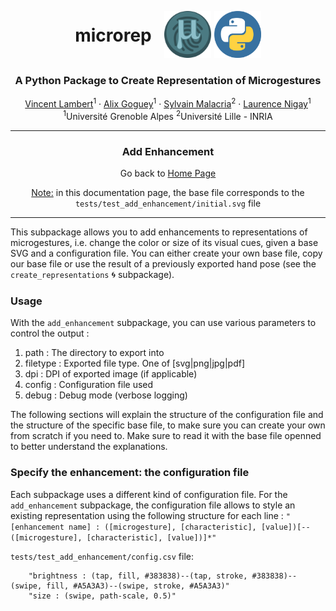 <p align="center">
<div style="display: table; margin: 0 auto">
    <h1 style="display: table-cell; vertical-align: middle;padding-right: 20px">microrep</h1>
    <span style="display: table-cell; vertical-align: middle;padding-right: 5px"><img src="./images/microRep_Full.png" alt="Project Settings screenshot" height="75" width="75"/></span>
    <span style="display: table-cell; vertical-align: middle;"><img src="./images/python_logo.png" alt="Project Settings screenshot" height="75" width="75"/></span>
</div>
<h3 align="center">A Python Package to Create Representation of Microgestures</h3>
</p>
<p align="center">
  <p align="center">
    <a href="https://vincent-lambert.eu/">Vincent Lambert</a><sup>1</sup>
    ·
    <a href="http://alixgoguey.fr/">Alix Goguey</a><sup>1</sup>
    ·
    <a href="https://malacria.com/">Sylvain Malacria</a><sup>2</sup>
    ·
    <a href="http://iihm.imag.fr/member/lnigay/">Laurence Nigay</a><sup>1</sup>
    <br>
    <sup>1</sup>Université Grenoble Alpes <sup>2</sup>Université Lille - INRIA
  </p>
</p>

---

<h3 align="center">
    Add Enhancement
</h3>
<p align="center">
    Go back to <a href="../README.md">Home Page</a>
</p>

<p align="center">
    <u>Note:</u> in this documentation page, the base file corresponds to the <code>tests/test_add_enhancement/initial.svg</code> file
</p>

---

This subpackage allows you to add enhancements to representations of microgestures, i.e. change the color or size of its visual cues, given a base SVG and a configuration file. You can either create your own base file, copy our base file or use the result of a previously exported hand pose (see the `create_representations` :cyclone: subpackage).

### Usage

With the `add_enhancement` subpackage, you can use various parameters to control the output :

1. path : The directory to export into
2. filetype : Exported file type. One of [svg|png|jpg|pdf]
3. dpi : DPI of exported image (if applicable)
4. config : Configuration file used
5. debug : Debug mode (verbose logging)

The following sections will explain the structure of the configuration file and the structure of the specific base file, to make sure you can create your own from scratch if you need to.
Make sure to read it with the base file openned to better understand the explanations.

### Specify the enhancement: the configuration file

Each subpackage uses a different kind of configuration file. For the `add_enhancement` subpackage, the configuration file allows to style an existing representation using the following structure for each line : ``"[enhancement name] : ([microgesture], [characteristic], [value])[--([microgesture], [characteristic], [value])]*"``

`tests/test_add_enhancement/config.csv` file:

```csv
    "brightness : (tap, fill, #383838)--(tap, stroke, #383838)--(swipe, fill, #A5A3A3)--(swipe, stroke, #A5A3A3)"
    "size : (swipe, path-scale, 0.5)"
```

